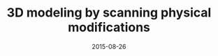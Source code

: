 ---
title: "3D modeling by scanning physical modifications"
collection: publications
permalink: /publication/5
date: 2015-08-26
venue: '2015 28th SIBGRAPI Conference on Graphics, Patterns and Images'
paperurl: '/files/3d_modeling_scanning.pdf'
link: 'https://ieeexplore.ieee.org/abstract/document/7314542'
citation: 'Hattab, Ammar, and Gabriel Taubin. "3D modeling by scanning physical modifications." 2015 28th SIBGRAPI Conference on Graphics, Patterns and Images. IEEE, 2015.'
---